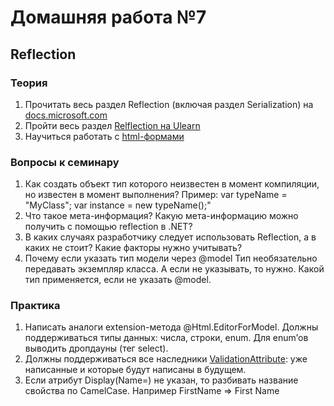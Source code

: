 # Домашняя работа №7

## Reflection

### Теория
 1. Прочитать весь раздел Reflection (включая раздел Serialization) на [docs.microsoft.com](https://docs.microsoft.com/en-us/dotnet/csharp/programming-guide/concepts/reflection)
 2.  Пройти весь раздел [Relflection на Ulearn](https://ulearn.me/course/basicprogramming2/Refleksiya_Klass_Type_8386b127-ea69-465d-87ba-24e08df9f6d2)
 3. Научиться работать с [html-формами](https://html5book.ru/html5-forms/)

### Вопросы к семинару
 1. Как создать объект тип которого неизвестен в момент компиляции, но известен в момент выполнения? Пример: var typeName = "MyClass"; var instance = new typeName();"
 2. Что такое мета-информация? Какую мета-информацию можно получить с помощью reflection в .NET?
 3. В каких случаях разработчику следует использовать Reflection, а в каких не стоит? Какие факторы нужно учитывать?
 4. Почему если указать тип модели через @model Тип необязательно передавать экземпляр класса. А если не указывать, то нужно. Какой тип применяется, если не указать @model.

### Практика
 1. Написать аналоги extension-метода @Html.EditorForModel. Должны поддерживаться типы данных: числа, строки, enum. Для enum’ов выводить дропдауны (тег select).
 2. Должны поддерживаться все наследники [ValidationAttribute](https://docs.microsoft.com/en-us/dotnet/api/system.componentmodel.dataannotations.validationattribute?view=net-5.0): уже написанные и которые будут написаны в будущем.
 3. Если атрибут Display(Name=) не указан, то разбивать название свойства по CamelCase. Например FirstName => First Name